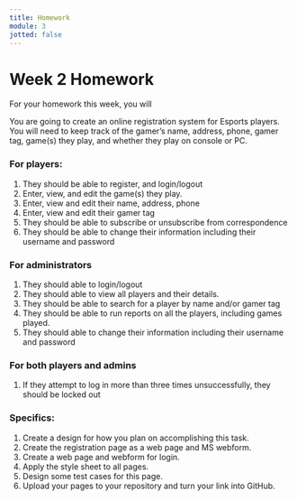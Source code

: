 ```yaml
---
title: Homework
module: 3
jotted: false
---
```


# Week 2 Homework

For your homework this week, you will

You are going to create an online registration system for Esports players. You will need to keep track of the
gamer’s name, address, phone, gamer tag, game(s) they play, and whether they play on console or PC. 

### For players:

1. They should be able to register, and login/logout
2. Enter, view, and edit the game(s) they play.
3. Enter, view and edit their name, address, phone
4. Enter, view and edit their gamer tag
5. They should be able to subscribe or unsubscribe from correspondence
6. They should be able to change their information including their username and password

### For administrators

1. They should able to login/logout
2. They should able to view all players and their details.
3. They should be able to search for a player by name and/or gamer tag
4. They should be able to run reports on all the players, including games played.
5. They should able to change their information including their username and password

### For both players and admins

1. If they attempt to log in more than three times unsuccessfully, they should be locked out

### Specifics:

1. Create a design for how you plan on accomplishing this task. 
2. Create the registration page as a web page and MS webform.
3. Create a web page and webform for login. 
4. Apply the style sheet to all pages.
5. Design some test cases for this page.
6. Upload your pages to your repository and turn your link into GitHub.
